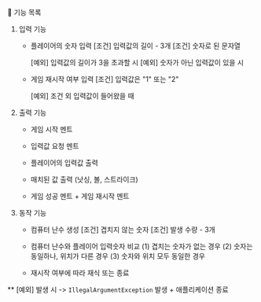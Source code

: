 🚀 기능 목록

1) 입력 기능
    - 플레이어의 숫자 입력
      [조건] 입력값의 길이 - 3개
      [조건] 숫자로 된 문자열

      [예외] 입력값의 길이가 3을 초과할 시
      [예외] 숫자가 아닌 입력값이 있을 시

    - 게임 재시작 여부 입력
      [조건] 입력값은 "1" 또는 "2"

      [예외] 조건 외 입력값이 들어왔을 때

2) 출력 기능
    - 게임 시작 멘트
   
    - 입력값 요청 멘트
   
    - 플레이어의 입력값 출력
   
    - 매치된 값 출력 (낫싱, 볼, 스트라이크)
   
    - 게임 성공 멘트 + 게임 재시작 멘트

3) 동작 기능
    - 컴퓨터 난수 생성
      [조건] 겹치지 않는 숫자
      [조건] 발생 수량 - 3개
   
    - 컴퓨터 난수와 플레이어 입력숫자 비교
      (1) 겹치는 숫자가 없는 경우
      (2) 숫자는 동일하나, 위치가 다른 경우
      (3) 숫자와 위치 모두 동일한 경우
   
    - 재시작 여부에 따라 재식 또는 종료

** [예외] 발생 시 -> `IllegalArgumentException` 발생 + 애플리케이션 종료